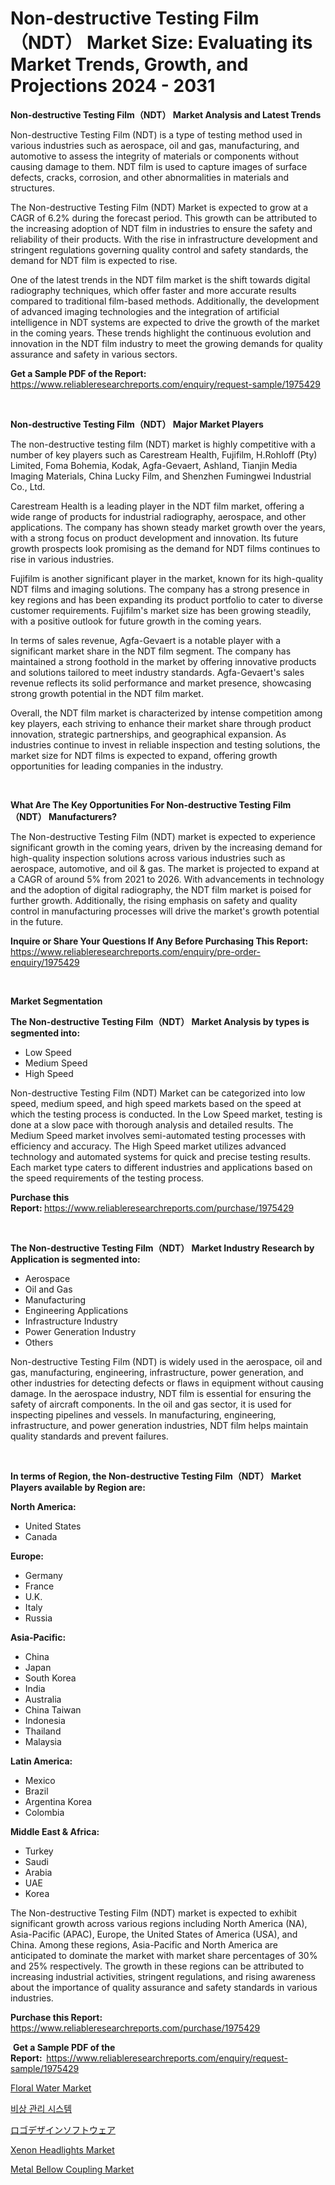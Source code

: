 <p><h1>Non-destructive Testing Film（NDT） Market Size: Evaluating its Market Trends, Growth, and Projections 2024 - 2031</h1></p><p><strong>Non-destructive Testing Film（NDT） Market Analysis and Latest Trends</strong></p>
<p><p>Non-destructive Testing Film (NDT) is a type of testing method used in various industries such as aerospace, oil and gas, manufacturing, and automotive to assess the integrity of materials or components without causing damage to them. NDT film is used to capture images of surface defects, cracks, corrosion, and other abnormalities in materials and structures.</p><p>The Non-destructive Testing Film (NDT) Market is expected to grow at a CAGR of 6.2% during the forecast period. This growth can be attributed to the increasing adoption of NDT film in industries to ensure the safety and reliability of their products. With the rise in infrastructure development and stringent regulations governing quality control and safety standards, the demand for NDT film is expected to rise.</p><p>One of the latest trends in the NDT film market is the shift towards digital radiography techniques, which offer faster and more accurate results compared to traditional film-based methods. Additionally, the development of advanced imaging technologies and the integration of artificial intelligence in NDT systems are expected to drive the growth of the market in the coming years. These trends highlight the continuous evolution and innovation in the NDT film industry to meet the growing demands for quality assurance and safety in various sectors.</p></p>
<p><strong>Get a Sample PDF of the Report:&nbsp;</strong> <a href="https://www.reliableresearchreports.com/enquiry/request-sample/1975429">https://www.reliableresearchreports.com/enquiry/request-sample/1975429</a></p>
<p>&nbsp;</p>
<p><strong>Non-destructive Testing Film（NDT） Major Market Players</strong></p>
<p><p>The non-destructive testing film (NDT) market is highly competitive with a number of key players such as Carestream Health, Fujifilm, H.Rohloff (Pty) Limited, Foma Bohemia, Kodak, Agfa-Gevaert, Ashland, Tianjin Media Imaging Materials, China Lucky Film, and Shenzhen Fumingwei Industrial Co., Ltd.</p><p>Carestream Health is a leading player in the NDT film market, offering a wide range of products for industrial radiography, aerospace, and other applications. The company has shown steady market growth over the years, with a strong focus on product development and innovation. Its future growth prospects look promising as the demand for NDT films continues to rise in various industries.</p><p>Fujifilm is another significant player in the market, known for its high-quality NDT films and imaging solutions. The company has a strong presence in key regions and has been expanding its product portfolio to cater to diverse customer requirements. Fujifilm's market size has been growing steadily, with a positive outlook for future growth in the coming years.</p><p>In terms of sales revenue, Agfa-Gevaert is a notable player with a significant market share in the NDT film segment. The company has maintained a strong foothold in the market by offering innovative products and solutions tailored to meet industry standards. Agfa-Gevaert's sales revenue reflects its solid performance and market presence, showcasing strong growth potential in the NDT film market.</p><p>Overall, the NDT film market is characterized by intense competition among key players, each striving to enhance their market share through product innovation, strategic partnerships, and geographical expansion. As industries continue to invest in reliable inspection and testing solutions, the market size for NDT films is expected to expand, offering growth opportunities for leading companies in the industry.</p></p>
<p>&nbsp;</p>
<p><strong>What Are The Key Opportunities For Non-destructive Testing Film（NDT） Manufacturers?</strong></p>
<p><p>The Non-destructive Testing Film (NDT) market is expected to experience significant growth in the coming years, driven by the increasing demand for high-quality inspection solutions across various industries such as aerospace, automotive, and oil & gas. The market is projected to expand at a CAGR of around 5% from 2021 to 2026. With advancements in technology and the adoption of digital radiography, the NDT film market is poised for further growth. Additionally, the rising emphasis on safety and quality control in manufacturing processes will drive the market's growth potential in the future.</p></p>
<p><strong>Inquire or Share Your Questions If Any Before Purchasing This Report:</strong> <a href="https://www.reliableresearchreports.com/enquiry/pre-order-enquiry/1975429">https://www.reliableresearchreports.com/enquiry/pre-order-enquiry/1975429</a></p>
<p>&nbsp;</p>
<p><strong>Market Segmentation</strong></p>
<p><strong>The Non-destructive Testing Film（NDT） Market Analysis by types is segmented into:</strong></p>
<p><ul><li>Low Speed</li><li>Medium Speed</li><li>High Speed</li></ul></p>
<p><p>Non-destructive Testing Film (NDT) Market can be categorized into low speed, medium speed, and high speed markets based on the speed at which the testing process is conducted. In the Low Speed market, testing is done at a slow pace with thorough analysis and detailed results. The Medium Speed market involves semi-automated testing processes with efficiency and accuracy. The High Speed market utilizes advanced technology and automated systems for quick and precise testing results. Each market type caters to different industries and applications based on the speed requirements of the testing process.</p></p>
<p><strong>Purchase this Report:&nbsp;</strong><a href="https://www.reliableresearchreports.com/purchase/1975429">https://www.reliableresearchreports.com/purchase/1975429</a></p>
<p>&nbsp;</p>
<p><strong>The Non-destructive Testing Film（NDT） Market Industry Research by Application is segmented into:</strong></p>
<p><ul><li>Aerospace</li><li>Oil and Gas</li><li>Manufacturing</li><li>Engineering Applications</li><li>Infrastructure Industry</li><li>Power Generation Industry</li><li>Others</li></ul></p>
<p><p>Non-destructive Testing Film (NDT) is widely used in the aerospace, oil and gas, manufacturing, engineering, infrastructure, power generation, and other industries for detecting defects or flaws in equipment without causing damage. In the aerospace industry, NDT film is essential for ensuring the safety of aircraft components. In the oil and gas sector, it is used for inspecting pipelines and vessels. In manufacturing, engineering, infrastructure, and power generation industries, NDT film helps maintain quality standards and prevent failures.</p></p>
<p>&nbsp;</p>
<p><strong>In terms of Region, the Non-destructive Testing Film（NDT） Market Players available by Region are:</strong></p>
<p>
    <p> <strong> North America: </strong>
        <ul>
            <li>United States</li>
            <li>Canada</li>
        </ul>
        </p> 
    <p> <strong> Europe: </strong>
        <ul>
            <li>Germany</li>
            <li>France</li>
            <li>U.K.</li>
            <li>Italy</li>
            <li>Russia</li>
        </ul>
        </p> 
    <p> <strong> Asia-Pacific: </strong>
        <ul>
            <li>China</li>
            <li>Japan</li>
            <li>South Korea</li>
            <li>India</li>
            <li>Australia</li>
            <li>China Taiwan</li>
            <li>Indonesia</li>
            <li>Thailand</li>
            <li>Malaysia</li>
        </ul>
        </p> 
    <p> <strong> Latin America: </strong>
        <ul>
            <li>Mexico</li>
            <li>Brazil</li>
            <li>Argentina Korea</li>
            <li>Colombia</li>
        </ul>
        </p> 
    <p> <strong> Middle East & Africa: </strong>
        <ul>
            <li>Turkey</li>
            <li>Saudi</li>
            <li>Arabia</li>
            <li>UAE</li>
            <li>Korea</li>
        </ul>
    </p>
    </p>
<p><p>The Non-destructive Testing Film (NDT) market is expected to exhibit significant growth across various regions including North America (NA), Asia-Pacific (APAC), Europe, the United States of America (USA), and China. Among these regions, Asia-Pacific and North America are anticipated to dominate the market with market share percentages of 30% and 25% respectively. The growth in these regions can be attributed to increasing industrial activities, stringent regulations, and rising awareness about the importance of quality assurance and safety standards in various industries.</p></p>
<p><strong>Purchase this Report: </strong><a href="https://www.reliableresearchreports.com/purchase/1975429">https://www.reliableresearchreports.com/purchase/1975429</a></p>
<p>&nbsp;<strong>Get a Sample PDF of the Report:&nbsp;&nbsp;</strong><a href="https://www.reliableresearchreports.com/enquiry/request-sample/1975429">https://www.reliableresearchreports.com/enquiry/request-sample/1975429</a></p>
<p><strong></strong></p>
<p><p><a href="https://view.publitas.com/reportprime-1/floral-water-market-size-evaluating-its-market-trends-growth-and-projections-2024-2031/">Floral Water Market</a></p><p><a href="https://medium.com/@nicholasgarcia1914/%EB%B9%84%EC%83%81-%EA%B4%80%EB%A6%AC-%EC%8B%9C%EC%8A%A4%ED%85%9C-%EC%8B%9C%EC%9E%A5-%EB%B6%84%EC%84%9D-%EA%B7%B8%EC%9D%98-cagr-%EC%8B%9C%EC%9E%A5-%EC%84%B8%EB%B6%84%ED%99%94-%EB%B0%8F-%EA%B8%80%EB%A1%9C%EB%B2%8C-%EC%82%B0%EC%97%85-%EA%B0%9C%EC%9A%94-8017fc6e7ec0">비상 관리 시스템</a></p><p><a href="https://medium.com/@luispacocha/%E3%83%AD%E3%82%B4%E3%83%87%E3%82%B6%E3%82%A4%E3%83%B3%E3%82%BD%E3%83%95%E3%83%88%E3%82%A6%E3%82%A7%E3%82%A2%E5%B8%82%E5%A0%B4-%E7%AB%B6%E4%BA%89%E5%88%86%E6%9E%90-%E5%B8%82%E5%A0%B4%E5%8B%95%E5%90%91-2031%E5%B9%B4%E3%81%BE%E3%81%A7%E3%81%AE%E4%BA%88%E6%B8%AC-f698977d4358">ロゴデザインソフトウェア</a></p><p><a href="https://view.publitas.com/reportprime-1/xenon-headlights-market-size-share-trends-analysis-report-by-material-by-type-by-end-user-by-region-and-segment-forecasts-2024-2031/">Xenon Headlights Market</a></p><p><a href="https://github.com/mahnoor2003/Market-Research-Report-List-3/blob/main/metal-bellow-coupling-market.md">Metal Bellow Coupling Market</a></p></p>